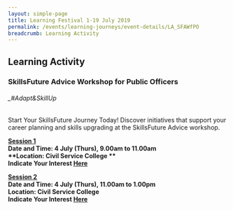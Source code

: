 ```yaml
---
layout: simple-page
title: Learning Festival 1-19 July 2019
permalink: /events/learning-journeys/event-details/LA_SFAWfPO
breadcrumb: Learning Activity
---
```


## Learning Activity
### SkillsFuture Advice Workshop for Public Officers

###### _#Adapt&SkillUp

Start Your SkillsFuture Journey Today! Discover initiatives that support your career planning and skills upgrading at the SkillsFuture Advice workshop. 

<b><u>Session 1</u><br>
**Date and Time: 4 July (Thurs), 9.00am to 11.00am** <br>
**Location: Civil Service College ** <br> 
**Indicate Your Interest [Here]()** <br>

<b><u>Session 2 </u><br>
**Date and Time: 4 July (Thurs), 11.00am to 1.00pm** <br>
**Location: Civil Service College** <br>
**Indicate Your Interest [Here]()** <br>

